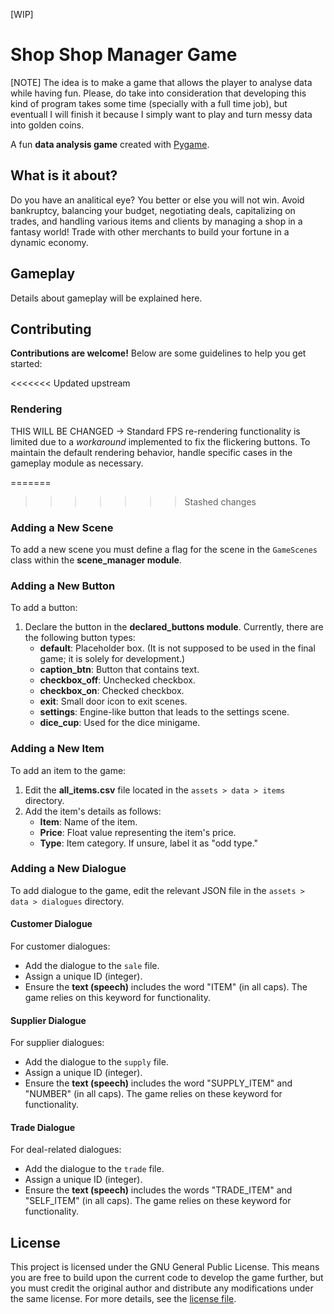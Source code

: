[WIP]
# Shop Shop Manager Game

[NOTE] The idea is to make a game that allows the player to analyse data while having fun. Please, do take into consideration that developing this kind of program takes some time (specially with a full time job), but eventuall I will finish it because I simply want to play and turn messy data into golden coins.

A fun **data analysis game** created with [Pygame](https://github.com/pygame/pygame).

## What is it about?

Do you have an analitical eye? You better or else you will not win.
Avoid bankruptcy, balancing your budget, negotiating deals, capitalizing on trades, and handling various items and clients by managing a shop in a fantasy world! Trade with other merchants to build your fortune in a dynamic economy. 

## Gameplay

Details about gameplay will be explained here.

## Contributing

**Contributions are welcome!** Below are some guidelines to help you get started:

<<<<<<< Updated upstream
### Rendering

THIS WILL BE CHANGED -> Standard FPS re-rendering functionality is limited due to a _workaround_ implemented to fix the flickering buttons. To maintain the default rendering behavior, handle specific cases in the gameplay module as necessary.

=======
>>>>>>> Stashed changes
### Adding a New Scene

To add a new scene you must define a flag for the scene in the `GameScenes` class within the **scene_manager module**.

### Adding a New Button

To add a button:

1. Declare the button in the **declared_buttons module**. Currently, there are the following button types:
   - **default**: Placeholder box. (It is not supposed to be used in the final game; it is solely for development.)
   - **caption_btn**: Button that contains text.
   - **checkbox_off**: Unchecked checkbox.
   - **checkbox_on**: Checked checkbox.
   - **exit**: Small door icon to exit scenes.
   - **settings**: Engine-like button that leads to the settings scene.
   - **dice_cup**: Used for the dice minigame.

### Adding a New Item

To add an item to the game:

1. Edit the **all_items.csv** file located in the `assets > data > items` directory.
2. Add the item's details as follows:
   - **Item**: Name of the item.
   - **Price**: Float value representing the item's price.
   - **Type**: Item category. If unsure, label it as "odd type."

### Adding a New Dialogue

To add dialogue to the game, edit the relevant JSON file in the `assets > data > dialogues` directory.

#### Customer Dialogue

For customer dialogues:
- Add the dialogue to the `sale` file.
- Assign a unique ID (integer).
- Ensure the **text (speech)** includes the word "ITEM" (in all caps). The game relies on this keyword for functionality.

#### Supplier Dialogue

For supplier dialogues:
- Add the dialogue to the `supply` file.
- Assign a unique ID (integer).
- Ensure the **text (speech)** includes the word "SUPPLY_ITEM" and "NUMBER" (in all caps). The game relies on these keyword for functionality.

#### Trade Dialogue

For deal-related dialogues:
- Add the dialogue to the `trade` file.
- Assign a unique ID (integer).
- Ensure the **text (speech)** includes the words "TRADE_ITEM" and "SELF_ITEM" (in all caps). The game relies on these keyword for functionality.

## License

This project is licensed under the GNU General Public License. This means you are free to build upon the current code to develop the game further, but you must credit the original author and distribute any modifications under the same license. For more details, see the [license file](\LICENSE).
